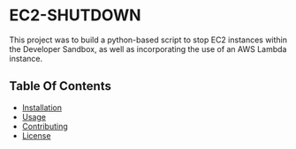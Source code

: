 # EC2-SHUTDOWN

This project was to build a python-based script to stop EC2 instances within the Developer Sandbox, as well as incorporating the use of an AWS Lambda instance.

##  Table Of Contents

- [Installation](#installation)
- [Usage](#Usage)
- [Contributing](#Contributing)
- [License](#License)
  
###
